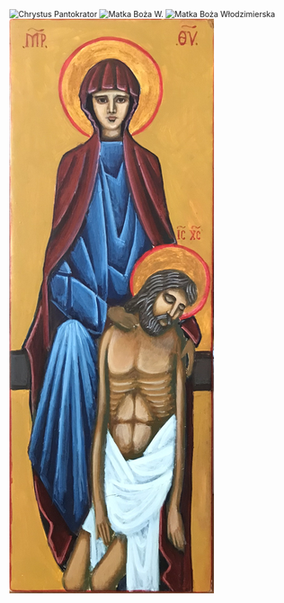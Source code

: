 <img src="icon_1.JPEG" alt="Chrystus Pantokrator">

<img src="icon_2.jpeg" alt="Matka Boża W.">

<img src="icona_MB.JPEG" alt="Matka Boża Włodzimierska">

<img src="ikona_Clarke.JPEG" alt="Pieta">
